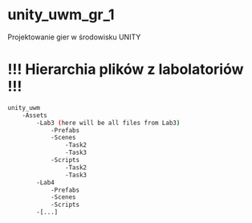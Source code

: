 # unity_uwm_gr_1
Projektowanie gier w środowisku UNITY

# !!! Hierarchia plików z labolatoriów !!!
```bash
unity_uwm
	-Assets
		-Lab3 (here will be all files from Lab3)
			-Prefabs
			-Scenes
				-Task2
				-Task3
			-Scripts
				-Task2
				-Task3
		-Lab4
			-Prefabs
			-Scenes
			-Scripts
		-[...]
```
